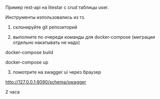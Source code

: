 Пример rest-api на litestar с crud таблицы user.

Инструменты изпользовались из тз.

1) склонируйте git репозиторий

2) выполните по очереди команды для docker-compose (миграции отдельно накатывать не надо)

docker-compose build

docker-compose up

3) помотрите на swagger ui через браузер

http://127.0.0.1:8080/schema/swagger

2 часа
